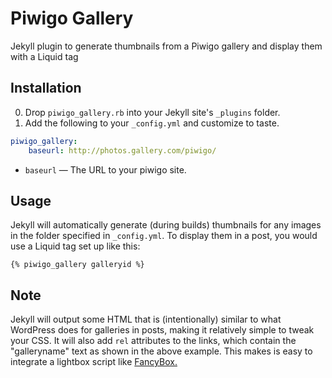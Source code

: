 Piwigo Gallery
==============

Jekyll plugin to generate thumbnails from a Piwigo gallery and display them with a Liquid tag 

Installation
--------------
0. Drop `piwigo_gallery.rb` into your Jekyll site's `_plugins` folder.
1. Add the following to your `_config.yml` and customize to taste.

``` yaml
piwigo_gallery:
    baseurl: http://photos.gallery.com/piwigo/
```

* `baseurl` — The URL to your piwigo site.


Usage
-------

Jekyll will automatically generate (during builds) thumbnails for any images in the folder specified in `_config.yml`. To display them in a post, you would use a Liquid tag set up like this:

```
{% piwigo_gallery galleryid %}
```


Note
----
Jekyll will output some HTML that is (intentionally) similar to what WordPress does for galleries in posts, making it relatively simple to tweak your CSS. It will also add `rel` attributes to the links, which contain the "galleryname" text as shown in the above example. This makes is easy to integrate a lightbox script like [FancyBox.](http://fancyapps.com/fancybox/)
